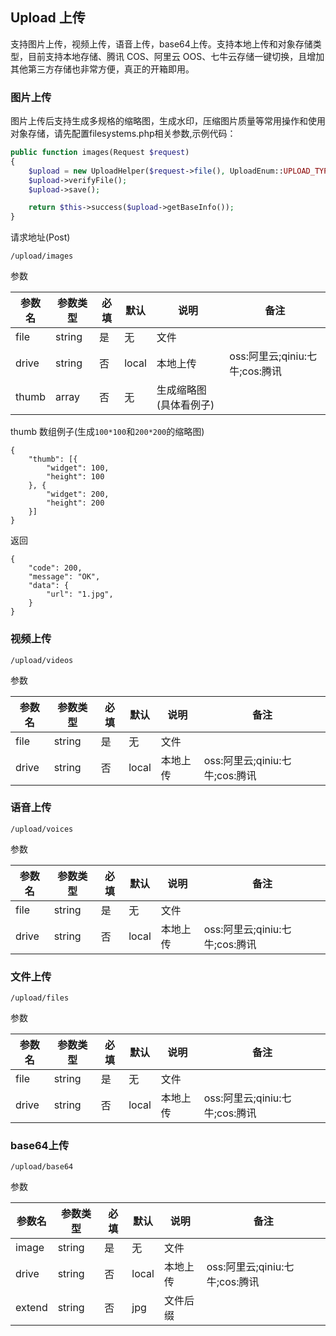 ## Upload 上传
支持图片上传，视频上传，语音上传，base64上传。支持本地上传和对象存储类型，目前支持本地存储、腾讯 COS、阿里云 OOS、七牛云存储一键切换，且增加其他第三方存储也非常方便，真正的开箱即用。
### 图片上传
图片上传后支持生成多规格的缩略图，生成水印，压缩图片质量等常用操作和使用对象存储，请先配置filesystems.php相关参数,示例代码：
```php
public function images(Request $request)
{
    $upload = new UploadHelper($request->file(), UploadEnum::UPLOAD_TYPE_IMAGES);
    $upload->verifyFile();
    $upload->save();

    return $this->success($upload->getBaseInfo());
}
```
请求地址(Post)
```
/upload/images
```
参数

参数名 | 参数类型| 必填 | 默认 | 说明 | 备注
---|---|---|---|---|---
file | string| 是 | 无 | 文件 | 
drive | string| 否 | local | 本地上传 | oss:阿里云;qiniu:七牛;cos:腾讯
thumb | array| 否 | 无 | 生成缩略图(具体看例子) | 

thumb 数组例子(生成`100*100`和`200*200`的缩略图)
```
{
	"thumb": [{
		"widget": 100,
		"height": 100
	}, {
		"widget": 200,
		"height": 200
	}]
}
```
返回
```
{
    "code": 200,
    "message": "OK",
    "data": {
        "url": "1.jpg",
    }
}
```
### 视频上传
```
/upload/videos
```
参数

参数名 | 参数类型| 必填 | 默认 | 说明 | 备注
---|---|---|---|---|---
file | string| 是 | 无 | 文件 | 
drive | string| 否 | local | 本地上传 | oss:阿里云;qiniu:七牛;cos:腾讯


### 语音上传
```
/upload/voices
```
参数

参数名 | 参数类型| 必填 | 默认 | 说明 | 备注
---|---|---|---|---|---
file | string| 是 | 无 | 文件 | 
drive | string| 否 | local | 本地上传 | oss:阿里云;qiniu:七牛;cos:腾讯

### 文件上传
```
/upload/files
```
参数

参数名 | 参数类型| 必填 | 默认 | 说明 | 备注
---|---|---|---|---|---
file | string| 是 | 无 | 文件 | 
drive | string| 否 | local | 本地上传 | oss:阿里云;qiniu:七牛;cos:腾讯

### base64上传
```
/upload/base64
```
参数

参数名 | 参数类型| 必填 | 默认 | 说明 | 备注
---|---|---|---|---|---
image | string| 是 | 无 | 文件 | 
drive | string| 否 | local | 本地上传 | oss:阿里云;qiniu:七牛;cos:腾讯
extend | string| 否 | jpg | 文件后缀 | 
